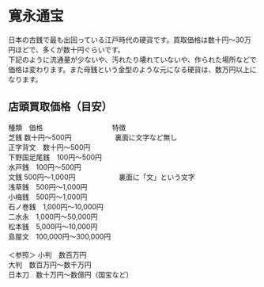 # 寛永通宝
日本の古銭で最も出回っている江戸時代の硬貨です。買取価格は数十円～30万円ほどで、多くが数十円ぐらいです。    
下記のように流通量が少ないや、汚れたり壊れていないや、作られた場所などで価格は変わります。また母銭という金型のような元になる硬貨は、数万円以上になります。

## 店頭買取価格（目安）
種類　価格　　　　　　　　　　特徴  
芝銭	数十円～500円  　　　　　　裏面に文字など無し  
正字背文　数十円～500円  
下野国足尾銭　100円～500円  
水戸銭　100円～500円  
文銭	500円～1,000円  　　　　　　裏面に「文」という文字  
浅草銭　500円～1,000円  
小梅銭　500円～1,000円  
石ノ巻銭　1,000円～10,000円  
二水永　1,000円～50,000円  
松本銭　5,000円～10,000円  
島屋文　100,000円～300,000円<br><br>
＜参照＞
小判　数百万円  
大判　数百万円～数千万円  
日本刀　数十万円～数億円（国宝など）  

